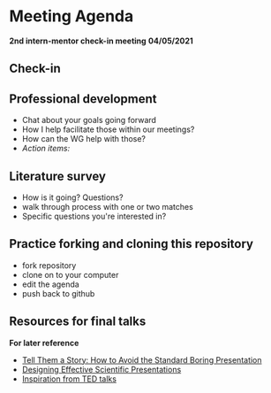 # Meeting Agenda 
**2nd intern-mentor check-in meeting**
**04/05/2021**

## Check-in

## Professional development
* Chat about your goals going forward
* How I help facilitate those within our meetings?
* How can the WG help with those?
* *Action items:*

## Literature survey
* How is it going? Questions?
* walk through process with one or two matches
* Specific questions you're interested in? 

## Practice forking and cloning this repository
* fork repository
* clone on to your computer
* edit the agenda
* push back to github

## Resources for final talks
**For later reference**
* [Tell Them a Story: How to Avoid the Standard Boring Presentation](https://www.animateyour.science/post/tell-them-a-story-how-to-avoid-the-standard-boring-presentation)
* [Designing Effective Scientific Presentations](https://www.ibiology.org/professional-development/scientific-presentations/)
* [Inspiration from TED talks](https://www.ted.com/talks/chris_anderson_ted_s_secret_to_great_public_speaking)